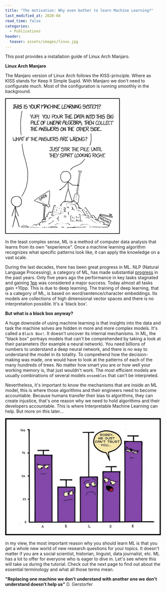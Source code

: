 ```yaml
---
title: "The motivation: Why even bother to learn Machine Learning?"
last_modified_at: 2020-04
read_time: false
categories:
  - Publications
header:
  teaser: assets/images/linux.jpg
---
```



This post provides a installation guide of Linux Arch Manjaro.


**Linux Arch Manjaro**

The Manjaro version of Linux Arch follows the KISS-principle. Where as KISS stands for Keep It Simple Supid. With Manjaro we don't need to configurate much. Most of the configuration is running smoothly in the background.


![Machine Learning](https://github.com/nashtash/learn_ml/blob/master/assets/blog/2019_11_01/5Q5OC.png?raw=true)


In the least complex sense, ML is a method of computer data analysis that learns from its own "experience". Once a machine learning algorithm recognizes what specific patterns look like, it can apply the knowledge on a vast scale.

During the last decades, there has been great progress in ML. NLP (Natural Language Processing), a category of ML, has made substantial [progress](https://ruder.io/tracking-progress-nlp/) in the past years.
Only five years ago the performance in key tasks stagnated and gaining [1pp](https://en.wikipedia.org/wiki/PP_(complexity)) was considered a major success. Today almost all tasks gain +10pp. This is due to deep learning. The training of deep learning, that is a category of ML, is based on word/sentence/character embeddings. Its models are collections of high dimensional vector spaces and there is no interpretation possible. It's a 'black box'.

**But what is a black box anyway?** 

A huge downside of using machine learning is that insights into the data and task the machine solves are hidden in more and more complex models. It's called a `Black Box!`. It doesn't uncover its internal mechanisms. In ML, the "black box" portrays models that can't be comprehended by taking a look at their parameters (for example a neural network). You need billions of numbers to understand a deep neural network, and there is no way to understand the model in its totality.
To comprehend how the decision-making was made, one would have to look at the patterns of each of the many hundreds of trees. No matter how smart you are or how well your working memory is, that just wouldn't work. The most efficient models are usually combinations of several models `ensembles` that can't be interpreted.

Nevertheless, it's important to know the mechanisms that are inside an ML model, this is where those algorithms and their engineers need to become accountable. Because humans transfer their bias to algorithms, they can create injustice, that's one reason why we need to hold algorithms and their developers accountable. This is where Interpretable Machine Learning can help. But more on this later...

![The Black Box](https://github.com/nashtash/learn_ml/blob/master/assets/blog/2019_11_01/P1WaO.png?raw=true)

in my view, the most important reason why you should learn ML is that you get a whole new world of new research questions for your topics. It doesn't matter if you are a social scientist, historian, linguist, data journalist, etc. ML has a lot to offer for everyone who is eager to dive in. Let's see where this will take us during the tutorial.
Check out the next page to find out about the essential terminology and what all those terms mean.

**"Replacing one machine we don’t understand with another one we don’t understand doesn’t help us"**
D. Gerstorfer
